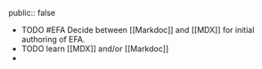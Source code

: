 public:: false

- TODO #EFA Decide between [[Markdoc]] and [[MDX]] for initial authoring of EFA.
- TODO learn [[MDX]] and/or [[Markdoc]]
-